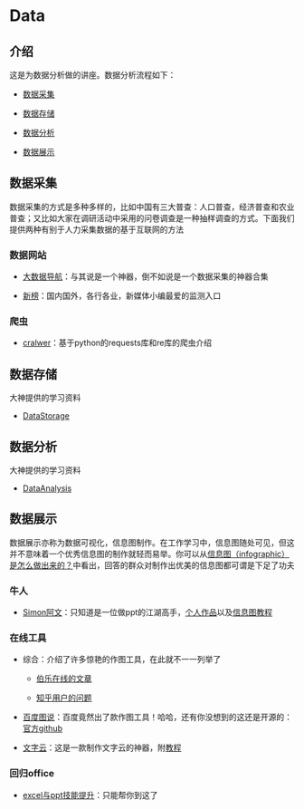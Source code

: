 ﻿# Data

## 介绍

这是为数据分析做的讲座。数据分析流程如下：

- [数据采集](https://github.com/THM-TheoreM/AboutData/tree/master#数据采集)

- [数据存储](https://github.com/THM-TheoreM/AboutData/tree/master#数据存储)

- [数据分析](https://github.com/THM-TheoreM/AboutData/tree/master#数据分析)

- [数据展示](https://github.com/THM-TheoreM/AboutData/tree/master#数据展示)

## 数据采集

数据采集的方式是多种多样的，比如中国有三大普查：人口普查，经济普查和农业普查；又比如大家在调研活动中采用的问卷调查是一种抽样调查的方式。下面我们提供两种有别于人力采集数据的基于互联网的方法

### 数据网站

- [大数据导航](http://hao.199it.com/)：与其说是一个神器，倒不如说是一个数据采集的神器合集

- [新榜](http://www.newrank.cn/public/info/list.html?period=day&type=data)：国内国外，各行各业，新媒体小编最爱的监测入口

### 爬虫

- [cralwer](https://github.com/THM-TheoreM/Python/tree/creeper)：基于python的requests库和re库的爬虫介绍

## 数据存储

大神提供的学习资料

- [DataStorage](https://github.com/THM-TheoreM/AboutData/tree/DataStorage)

## 数据分析

大神提供的学习资料

- [DataAnalysis](https://github.com/THM-TheoreM/AboutData/tree/DataAnalysis)

## 数据展示

数据展示亦称为数据可视化，信息图制作。在工作学习中，信息图随处可见，但这并不意味着一个优秀信息图的制作就轻而易举。你可以从[信息图（infographic）是怎么做出来的？](https://www.zhihu.com/question/20586917)中看出，回答的群众对制作出优美的信息图都可谓是下足了功夫

### 牛人

- [Simon阿文](https://www.zhihu.com/people/simona-wen)：只知道是一位做ppt的江湖高手，[个人作品](http://www.pptstore.net/author/Simon%E9%98%BF%E6%96%87/)以及[信息图教程](http://study.163.com/course/introduction.htm?courseId=1016021#/courseDetail)

### 在线工具

- 综合：介绍了许多惊艳的作图工具，在此就不一一列举了

  - [伯乐在线的文章](http://blog.jobbole.com/36507/)

  - [知乎用户的问题](https://www.zhihu.com/question/19929609)

- [百度图说](http://tushuo.baidu.com/)：百度竟然出了款作图工具！哈哈，还有你没想到的这还是开源的：[官方github](https://github.com/ecomfe/echarts)

- [文字云](https://tagul.com/)：这是一款制作文字云的神器，附[教程](https://www.zhihu.com/question/35976761)

### 回归office

- [excel与ppt技能提升](https://www.zhihu.com/question/21758700/answer/46269313)：只能帮你到这了